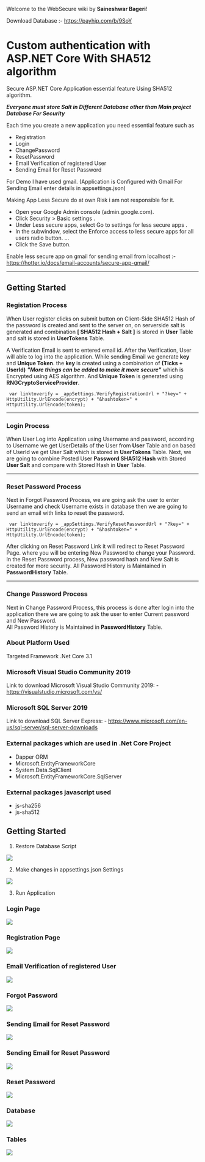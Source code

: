 Welcome to the WebSecure wiki by **Saineshwar Bageri**!

Download Database :- https://payhip.com/b/9SoY

# Custom authentication with ASP.NET Core With SHA512 algorithm
Secure ASP.NET Core Application essential feature Using SHA512 algorithm. 

_**Everyone must store Salt in Different Database other than Main project Database For Security**_

Each time you create a new application you need essential feature such as
* Registration
* Login
* ChangePassword
* ResetPassword
* Email Verification of registered User 
* Sending Email for Reset Password

For Demo I have used gmail.
(Application is Configured with Gmail For Sending Email enter details in appsettings.json)

Making App Less Secure do at own Risk i am not responsible for it.

* Open your Google Admin console (admin.google.com).
* Click Security > Basic settings .
* Under Less secure apps, select Go to settings for less secure apps .
* In the subwindow, select the Enforce access to less secure apps for all users radio button. ...
* Click the Save button.

Enable less secure app on gmail for sending email from localhost :- https://hotter.io/docs/email-accounts/secure-app-gmail/

***
## Getting Started

### Registation Process

When User register clicks on submit button on Client-Side SHA512 Hash of the password is created and sent to the server on, on serverside salt is generated and combination **[ SHA512 Hash + Salt ]** is stored in **User** Table and salt is stored in **UserTokens** Table. 

A Verification Email is sent to entered email id. After the Verification, User will able to log into the application. 
While sending Email we generate **key** and **Unique Token**. the **key** is created using a combination of **(Ticks + UserId)** 
**_"More things can be added to make it more secure"_** which is Encrypted using AES algorithm. And **Unique Token** is generated using **RNGCryptoServiceProvider**. 

` var linktoverify = _appSettings.VerifyRegistrationUrl + "?key=" + HttpUtility.UrlEncode(encrypt) + "&hashtoken=" + HttpUtility.UrlEncode(token);`



***
### Login Process
   
When User Log into Application using Username and password, according to Username we get UserDetails of the User from **User** Table and on based of UserId we get User Salt which is stored in **UserTokens** Table. Next, we are going to combine Posted User **Password SHA512 Hash** with Stored **User Salt** and compare with Stored Hash in **User** Table.  


***


### Reset Password Process
Next in Forgot Password Process, we are going ask the user to enter Username and check Username exists in database then we are going to send an email with links to reset the password.
 
` var linktoverify = _appSettings.VerifyResetPasswordUrl + "?key=" + HttpUtility.UrlEncode(encrypt) + "&hashtoken=" + HttpUtility.UrlEncode(token);`

After clicking on Reset Password Link it will redirect to Reset Password Page. where you will be entering New Password to change your Password.
In the Reset Password process, New password hash and New Salt is created for more security.
All Password History is Maintained in **PasswordHistory** Table.
***

### Change Password Process
Next in Change Password Process, this process is done after login into the application there we are going to ask the user to enter Current password and New Password.  
All Password History is Maintained in **PasswordHistory** Table.

### About Platform Used 
Targeted Framework .Net Core 3.1

### Microsoft Visual Studio Community 2019<br>
Link to download Microsoft Visual Studio Community 2019: - https://visualstudio.microsoft.com/vs/ 

### Microsoft SQL Server 2019<br>
Link to download SQL Server Express: - https://www.microsoft.com/en-us/sql-server/sql-server-downloads

### External packages which are used in .Net Core Project
* Dapper ORM
* Microsoft.EntityFrameworkCore
* System.Data.SqlClient
* Microsoft.EntityFrameworkCore.SqlServer

### External packages javascript used
* js-sha256
* js-sha512

## Getting Started
1. Restore Database Script

![](https://github.com/saineshwar/WebSecure/blob/master/WebSecure/Images/4.png)

2. Make changes in appsettings.json Settings

![](https://github.com/saineshwar/WebSecure/blob/master/WebSecure/Images/13.png)

3. Run Application 

### Login Page

![](https://github.com/saineshwar/WebSecure/blob/master/WebSecure/Images/9.png)

### Registration Page

![](https://github.com/saineshwar/WebSecure/blob/master/WebSecure/Images/8.png)

### Email Verification of registered User

![](https://github.com/saineshwar/WebSecure/blob/master/WebSecure/Images/6.png)

### Forgot Password

![](https://github.com/saineshwar/WebSecure/blob/master/WebSecure/Images/10.png)

### Sending Email for Reset Password

![](https://github.com/saineshwar/WebSecure/blob/master/WebSecure/Images/11.png)

### Sending Email for Reset Password

![](https://github.com/saineshwar/WebSecure/blob/master/WebSecure/Images/7.png)

### Reset Password

![](https://github.com/saineshwar/WebSecure/blob/master/WebSecure/Images/12.png)

### Database

![](https://github.com/saineshwar/WebSecure/blob/master/WebSecure/Images/4.png)

### Tables 

![](https://github.com/saineshwar/WebSecure/blob/master/WebSecure/Images/5.png)
